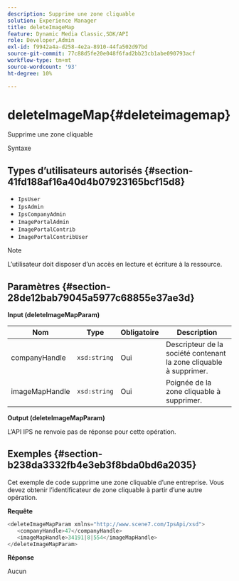 ```yaml
---
description: Supprime une zone cliquable
solution: Experience Manager
title: deleteImageMap
feature: Dynamic Media Classic,SDK/API
role: Developer,Admin
exl-id: f9942a4a-d258-4e2a-8910-44fa502d97bd
source-git-commit: 77c88d5fe20e048f6fad2bb23cb1abe090793acf
workflow-type: tm+mt
source-wordcount: '93'
ht-degree: 10%

---
```


# deleteImageMap{#deleteimagemap}

Supprime une zone cliquable

Syntaxe

## Types d’utilisateurs autorisés {#section-41fd188af16a40d4b07923165bcf15d8}

* `IpsUser`
* `IpsAdmin`
* `IpsCompanyAdmin`
* `ImagePortalAdmin`
* `ImagePortalContrib`
* `ImagePortalContribUser`

>[!NOTE]
>
>L’utilisateur doit disposer d’un accès en lecture et écriture à la ressource.

## Paramètres {#section-28de12bab79045a5977c68855e37ae3d}

**Input (deleteImageMapParam)**

| Nom | Type | Obligatoire | Description |
|---|---|---|---|
| companyHandle | `xsd:string` | Oui | Descripteur de la société contenant la zone cliquable à supprimer. |
| imageMapHandle | `xsd:string` | Oui | Poignée de la zone cliquable à supprimer. |

**Output (deleteImageMapParam)**

L’API IPS ne renvoie pas de réponse pour cette opération.

## Exemples {#section-b238da3332fb4e3eb3f8bda0bd6a2035}

Cet exemple de code supprime une zone cliquable d’une entreprise. Vous devez obtenir l’identificateur de zone cliquable à partir d’une autre opération.

**Requête**

```java
<deleteImageMapParam xmlns="http://www.scene7.com/IpsApi/xsd">
   <companyHandle>47</companyHandle>
   <imageMapHandle>34191|8|554</imageMapHandle>
</deleteImageMapParam>
```

**Réponse**

Aucun
